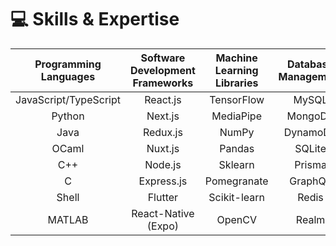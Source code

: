 # 💻 Skills & Expertise

| Programming Languages | Software Development Frameworks | Machine Learning Libraries | Database Management | Cloud & DevOps Tools |
| :-: | :-: | :-: | :-: | :-: |
| JavaScript/TypeScript | React.js | TensorFlow | MySQL | AWS |
| Python | Next.js | MediaPipe | MongoDB | GCP |
| Java | Redux.js | NumPy | DynamoDB | Docker |
| OCaml | Nuxt.js | Pandas | SQLite | Kubernetes |
| C++ | Node.js | Sklearn | Prisma | Heroku |
| C | Express.js | Pomegranate | GraphQL | Netlify |
| Shell | Flutter | Scikit-learn | Redis | Vercel |
| MATLAB | React-Native (Expo) | OpenCV | Realm | Okteto |
